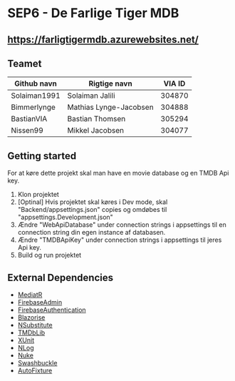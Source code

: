 # SEP6 - De Farlige Tiger MDB
## https://farligtigermdb.azurewebsites.net/
## Teamet

| Github navn  | Rigtige navn | VIA ID |
| ------------- | ------------- | ------------- |
| Solaiman1991 | Solaiman Jalili | 304870 |
| Bimmerlynge | Mathias Lynge-Jacobsen | 304888 |
| BastianVIA | Bastian Thomsen | 305294 |
| Nissen99 | Mikkel Jacobsen | 304077 |

## Getting started
For at køre dette projekt skal man have en movie database og en TMDB Api key.
1. Klon projektet
2. [Optinal] Hvis projektet skal køres i Dev mode, skal "Backend/appsettings.json" copies og omdøbes til "appsettings.Development.json"
3. Ændre "WebApiDatabase" under connection strings i appsettings til en connection string din egen instance af databasen.
4. Ændre "TMDBApiKey" under connection strings i appsettings til jeres Api key.
5. Build og run projektet


## External Dependencies
- [MediatR](https://www.nuget.org/packages/MediatR)
- [FirebaseAdmin](https://www.nuget.org/packages/FirebaseAdmin)
- [FirebaseAuthentication](https://www.nuget.org/packages/FirebaseAuthentication.net)
- [Blazorise](https://www.nuget.org/packages/Blazorise)
- [NSubstitute](https://www.nuget.org/packages/FirebaseAuthentication.net)
- [TMDbLib](https://www.nuget.org/packages/TMDbLib)
- [XUnit](https://www.nuget.org/packages/xunit)
- [NLog](https://www.nuget.org/packages/NLog)
- [Nuke](https://www.nuget.org/packages/Nuke.Common)
- [Swashbuckle](https://www.nuget.org/packages/Swashbuckle.AspNetCore)
- [AutoFixture](https://www.nuget.org/packages/AutoFixture)

